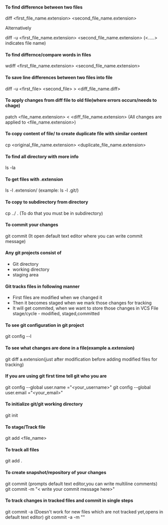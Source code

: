 #### To find difference between two files
diff <first_file_name.extension> <second_file_name.extension>

Alternatively

diff -u <first_file_name.extension> <second_file_name.extension>
(<.....> indicates file name)

#### To find differnce/compare words in files
wdiff <first_file_name.extension> <second_file_name.extension>

#### To save line differences between two files into file
diff -u <first_file> <second_file> > <diff_file_name.diff>


#### To apply changes from diff file to old file(where errors occurs/needs to chage)
patch <file_name.extension> < <diff_file_name.extension>
(All changes are applied to <file_name.extension>)


#### To copy content of file/ to create duplicate file with similar content
cp <original_file_name.extension> <duplicate_file_name.extension>

#### To find all directory with more info
ls -la

#### To get files with .extension
ls -l .extension/ (example: ls -l .git/)


#### To copy <file> to subdirectory from directory
cp ../<file> .  (To do that you must be in subdirectory)


#### To commit your changes
git commit  (It open default text editor where you can write commit message)


#### Any git projects consist of
- Git directory
- working directory
- staging area


#### Git tracks files in following manner
- First files are modified when we changed it
- Then it becomes staged when we mark those changes for tracking
- It will get commited, when we want to store those changes in VCS
 File stage/cycle - modified, staged,committed
 
 
#### To see git configuration in git project
git config --l


#### To see what changes are done in a file(example a.extension)
git diff a.extension(just after modification before adding modified files for tracking)


#### If you are using git first time tell git who you are
git config --global user.name ="<your_username>"
git config --global user.email ="<your_email>"


#### To initialize git/git working directory
git init

#### To stage/Track file
git add <file_name>

#### To track all files
git add .

#### To create snapshot/repository of your changes
git commit (prompts default text editor,you can write multiline comments)
git commit -m "< write your commit message here>"


#### To track changes in tracked files and commit in single steps
git commit -a   (Doesn't work for new files which are not tracked yet,opens in default text editor)
git commit -a -m "<write your commit message>"

